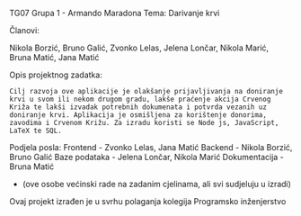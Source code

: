 TG07 Grupa 1 - Armando Maradona
Tema: Darivanje krvi

Članovi:

Nikola Borzić,
Bruno Galić,
Zvonko Lelas,
Jelena Lončar,
Nikola Marić,
Bruna Matić,
Jana Matić


Opis projektnog zadatka:

    Cilj razvoja ove aplikacije je olakšanje prijavljivanja na doniranje krvi u svom ili nekom drugom gradu, lakše praćenje akcija Crvenog Križa te lakši izvadak potrebnih dokumenata i potvrda vezanih uz doniranje krvi. Aplikacija je osmišljena za korištenje donorima, zavodima i Crvenom Križu. Za izradu koristi se Node js, JavaScript, LaTeX te SQL. 

Podjela posla:
    Frontend - Zvonko Lelas, Jana Matić
    Backend - Nikola Borzić, Bruno Galić
    Baze podataka - Jelena Lončar, Nikola Marić
    Dokumentacija - Bruna Matić
* (ove osobe većinski rade na zadanim cjelinama, ali svi sudjeluju u izradi)

Ovaj projekt izrađen je u svrhu polaganja kolegija Programsko inženjerstvo 